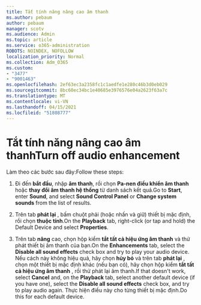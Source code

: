 ```yaml
---
title: Tắt tính năng nâng cao âm thanh
ms.author: pebaum
author: pebaum
manager: scotv
ms.audience: Admin
ms.topic: article
ms.service: o365-administration
ROBOTS: NOINDEX, NOFOLLOW
localization_priority: Normal
ms.collection: Adm_O365
ms.custom:
- "3477"
- "9001463"
ms.openlocfilehash: 2ef63ec3a2358fc1c1aedfe1e280c46b3d0eb029
ms.sourcegitcommit: 8bc60ec34bc1e40685e3976576e04a2623f63a7c
ms.translationtype: MT
ms.contentlocale: vi-VN
ms.lasthandoff: 04/15/2021
ms.locfileid: "51808777"
---
```

# <a name="turn-off-audio-enhancement"></a><span data-ttu-id="ec877-102">Tắt tính năng nâng cao âm thanh</span><span class="sxs-lookup"><span data-stu-id="ec877-102">Turn off audio enhancement</span></span>

<span data-ttu-id="ec877-103">Làm theo các bước sau đây:</span><span class="sxs-lookup"><span data-stu-id="ec877-103">Follow these steps:</span></span>

1. <span data-ttu-id="ec877-104">Đi đến **bắt đầu**, nhập **âm thanh**, rồi chọn **Pa-nen điều khiển âm thanh** hoặc **thay đổi âm thanh hệ thống** từ danh sách kết quả.</span><span class="sxs-lookup"><span data-stu-id="ec877-104">Go to **Start**, enter **Sound**, and select **Sound Control Panel** or **Change system sounds** from the list of results.</span></span>

2. <span data-ttu-id="ec877-105">Trên tab **phát lại** , bấm chuột phải (hoặc nhấn và giữ) thiết bị mặc định, rồi chọn **thuộc tính**.</span><span class="sxs-lookup"><span data-stu-id="ec877-105">On the **Playback** tab, right-click (or tap and hold) the Default Device and select **Properties**.</span></span>

3. <span data-ttu-id="ec877-106">Trên tab **nâng** cao, chọn hộp kiểm **tắt tất cả hiệu ứng âm thanh** và thử phát thiết bị âm thanh của bạn.</span><span class="sxs-lookup"><span data-stu-id="ec877-106">On the **Enhancements** tab, select the **Disable all sound effects** check box and try to play your audio device.</span></span> <span data-ttu-id="ec877-107">Nếu cách này không hiệu quả, hãy chọn **hủy bỏ** và trên tab **phát lại** , chọn một thiết bị mặc định khác (nếu bạn có), hãy chọn hộp kiểm **tắt tất cả hiệu ứng âm thanh** , rồi thử phát lại âm thanh.</span><span class="sxs-lookup"><span data-stu-id="ec877-107">If that doesn't work, select **Cancel** and, on the **Playback** tab, select another default device (if you have one), select the **Disable all sound effects** check box, and try to play audio again.</span></span> <span data-ttu-id="ec877-108">Thực hiện điều này cho từng thiết bị mặc định.</span><span class="sxs-lookup"><span data-stu-id="ec877-108">Do this for each default device.</span></span>
